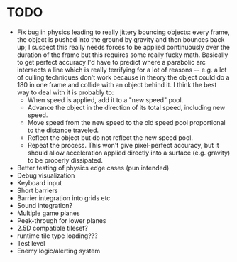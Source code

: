 # TODO
* Fix bug in physics leading to really jittery bouncing objects: every frame, the object is pushed into the ground by gravity and then bounces back up; I suspect this really needs forces to be applied continuously over the duration of the frame but this requires some really fucky math. Basically to get perfect accuracy I'd have to predict where a parabolic arc intersects a line which is really terrifying for a lot of reasons -- e.g. a lot of culling techniques don't work because in theory the object could do a 180 in one frame and collide with an object behind it. I think the best way to deal with it is probably to:
    * When speed is applied, add it to a "new speed" pool.
    * Advance the object in the direction of its total speed, including new speed.
    * Move speed from the new speed to the old speed pool proportional to the distance traveled.
    * Reflect the object but do not reflect the new speed pool.
    * Repeat the process.
    This won't give pixel-perfect accuracy, but it should allow acceleration applied directly into a surface (e.g. gravity) to be properly dissipated.
* Better testing of physics edge cases (pun intended)
* Debug visualization
* Keyboard input
* Short barriers
* Barrier integration into grids etc
* Sound integration?
* Multiple game planes
* Peek-through for lower planes
* 2.5D compatible tileset?
* runtime tile type loading???
* Test level
* Enemy logic/alerting system